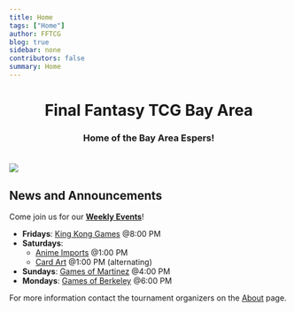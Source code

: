 ```yaml
---
title: Home
tags: ["Home"]
author: FFTCG
blog: true
sidebar: none
contributors: false
summary: Home
---
```


# <center>Final Fantasy TCG Bay Area </center>

### <center>Home of the Bay Area Espers!</center> <br>

<img src="https://i.imgur.com/WLYqrw8.jpg">

## News and Announcements


Come join us for our **<a href="calendar">Weekly Events</a>**! <br>
* **Fridays**: <a href="about#king-kong-games">King Kong Games</a>  @8:00 PM
* **Saturdays**: 
    - <a href="about#anime-imports">Anime Imports</a> @1:00 PM
    - <a href="about#cardart">Card Art</a> @1:00 PM (alternating) 
* **Sundays**: <a href="about#games-of-martinez">Games of Martinez</a> @4:00 PM
* **Mondays**: <a href="about#games-of-berkeley">Games of Berkeley</a> @6:00 PM
<!-- * Center Stage Games - Sun (12/11) @6:00 PM <br> -->
For more information contact the tournament organizers on the <a href="about">About</a>  page.


